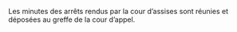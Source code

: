 Les minutes des arrêts rendus par la cour d’assises sont réunies et déposées au greffe de la cour d’appel.